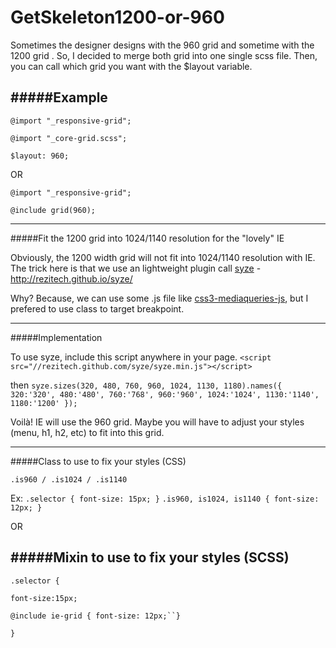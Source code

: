 GetSkeleton1200-or-960
======================

Sometimes the designer designs with the 960 grid and sometime with the 1200 grid . So, I decided to merge both grid into one single scss file. Then, you can call which grid you want with the $layout variable.

#####Example
---
`@import "_responsive-grid";`

`@import "_core-grid.scss";`

`$layout: 960;`


OR


`@import "_responsive-grid";`

`@include grid(960);`

---

#####Fit the 1200 grid into 1024/1140 resolution for the "lovely" IE


Obviously, the 1200 width grid will not fit into 1024/1140 resolution with IE. The trick here is that we use an lightweight plugin call [syze](https://github.com/rezitech/syze) - http://rezitech.github.io/syze/

Why? Because, we can use some .js file like [css3-mediaqueries-js](https://github.com/rezitech/syze), but I prefered to use class to target breakpoint.

---

#####Implementation

 To use syze, include this script anywhere in your page.
 `<script src="//rezitech.github.com/syze/syze.min.js"></script>`

then 
`syze.sizes(320, 480, 760, 960, 1024, 1130, 1180).names({ 320:'320', 480:'480', 760:'768', 960:'960', 1024:'1024', 1130:'1140', 1180:'1200' });`

Voilà! IE will use the 960 grid. Maybe you will have to adjust your styles (menu, h1, h2, etc) to fit into this grid.

------

#####Class to use to fix your styles (CSS)

`.is960 / .is1024 / .is1140`

Ex:
`.selector { font-size: 15px; }`
`.is960, is1024, is1140 { font-size: 12px; }`

OR

#####Mixin to use to fix your styles (SCSS)
------

`.selector { `

  `font-size:15px;`
  
  `@include ie-grid { font-size: 12px;``}`
  
`}`
